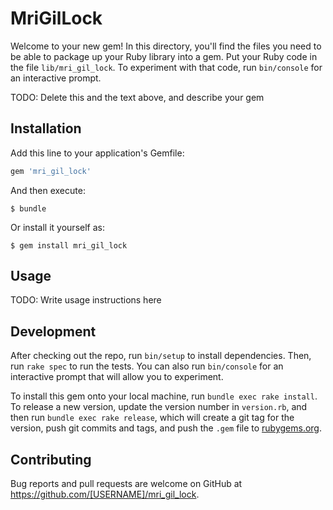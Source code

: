 # MriGilLock

Welcome to your new gem! In this directory, you'll find the files you need to be able to package up your Ruby library into a gem. Put your Ruby code in the file `lib/mri_gil_lock`. To experiment with that code, run `bin/console` for an interactive prompt.

TODO: Delete this and the text above, and describe your gem

## Installation

Add this line to your application's Gemfile:

```ruby
gem 'mri_gil_lock'
```

And then execute:

    $ bundle

Or install it yourself as:

    $ gem install mri_gil_lock

## Usage

TODO: Write usage instructions here

## Development

After checking out the repo, run `bin/setup` to install dependencies. Then, run `rake spec` to run the tests. You can also run `bin/console` for an interactive prompt that will allow you to experiment.

To install this gem onto your local machine, run `bundle exec rake install`. To release a new version, update the version number in `version.rb`, and then run `bundle exec rake release`, which will create a git tag for the version, push git commits and tags, and push the `.gem` file to [rubygems.org](https://rubygems.org).

## Contributing

Bug reports and pull requests are welcome on GitHub at https://github.com/[USERNAME]/mri_gil_lock.
